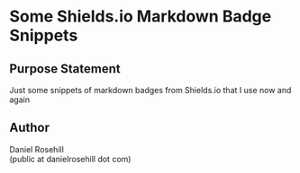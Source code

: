 # Some Shields.io Markdown Badge Snippets

## Purpose Statement

Just some snippets of markdown badges from Shields.io that I use now and again


## Author

Daniel Rosehill  
(public at danielrosehill dot com)

